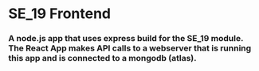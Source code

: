 # SE_19 Frontend

### A node.js app that uses express build for the SE_19 module. The React App makes API calls to a webserver that is running this app and is connected to a mongodb (atlas).